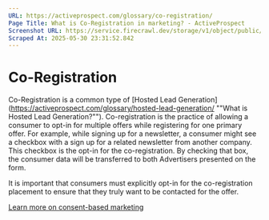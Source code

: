```yaml
---
URL: https://activeprospect.com/glossary/co-registration/
Page Title: What is Co-Registration in marketing? - ActiveProspect
Screenshot URL: https://service.firecrawl.dev/storage/v1/object/public/media/screenshot-604fe766-ef0d-4451-8494-9ab2c3d41a5e.png
Scraped At: 2025-05-30 23:31:52.842
---
```

# Co-Registration

Co-Registration is a common type of [Hosted Lead Generation](https://activeprospect.com/glossary/hosted-lead-generation/ ""What is Hosted Lead Generation?""). Co-registration is the practice of allowing a consumer to opt-in for multiple offers while registering for one primary offer. For example, while signing up for a newsletter, a consumer might see a checkbox with a sign up for a related newsletter from another company. This checkbox is the opt-in for the co-registration. By checking that box, the consumer data will be transferred to both Advertisers presented on the form.

It is important that consumers must explicitly opt-in for the co-registration placement to ensure that they truly want to be contacted for the offer.

[Learn more on consent-based marketing](https://activeprospect.com/blog/what-is-consent-based-marketing/)

